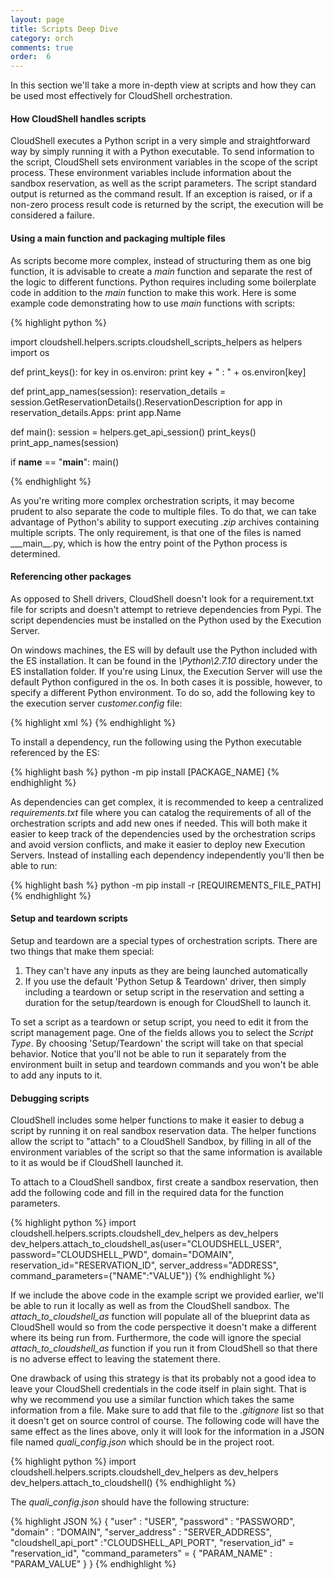 ```yaml
---
layout: page
title: Scripts Deep Dive
category: orch
comments: true
order:  6
---
```


In this section we'll take a more in-depth view at scripts and how they can be
used most effectively for CloudShell orchestration.

#### How CloudShell handles scripts

CloudShell executes a Python script in a very simple and straightforward way by simply running it with a Python executable.
To send information to the script, CloudShell sets environment variables in the scope of the script process.
These environment variables include information about the sandbox reservation, as well as the script parameters.
The script standard output is returned as the command result. If an exception is raised,
or if a non-zero process result code is returned by the script, the execution will be considered a failure.

#### Using a main function and packaging multiple files

As scripts become more complex, instead of structuring them as one big function, it is advisable
to create a _main_ function and separate the rest of the logic to different functions. Python
requires including some boilerplate code in addition to the _main_ function to make this work.
Here is some example code demonstrating how to use _main_ functions with scripts:

{% highlight python %}

import cloudshell.helpers.scripts.cloudshell_scripts_helpers as helpers
import os

def print_keys():
    for key in os.environ:
        print key + " : " + os.environ[key]

def print_app_names(session):
    reservation_details = session.GetReservationDetails().ReservationDescription
    for app in reservation_details.Apps:
        print app.Name

def main():
    session = helpers.get_api_session()
    print_keys()
    print_app_names(session)

if __name__ == "__main__":
    main()

{% endhighlight %}

As you're writing more complex orchestration scripts, it may become prudent to also separate
the code to multiple files. To do that, we can take advantage of Python's ability to support executing _.zip_ archives
containing multiple scripts. The only requirement, is that one of the files is named _\_\_main\_\_.py, which is how
the entry point of the Python process is determined.

#### Referencing other packages

As opposed to Shell drivers, CloudShell doesn't look for a requirement.txt file for scripts and doesn't attempt
to retrieve dependencies from Pypi. The script dependencies must be installed on the Python used by the Execution Server.

On windows machines, the ES will by default use the Python included with the ES installation. It can be found in the
_\\Python\\2.7.10_ directory under the ES installation folder. If you're using Linux, the Execution Server will use
the default Python configured in the os. In both cases it is possible, however, to specify a different Python environment. To do so, add the following key
to the execution server _customer.config_ file:

{% highlight xml %}
<add key="ScriptRunnerExecutablePath" value="PATH_TO_EXECUTABLE" />
{% endhighlight %}

To install a dependency, run the following using the Python executable referenced by the ES:

{% highlight bash %}
python -m pip install [PACKAGE_NAME]
{% endhighlight %}

As dependencies can get complex, it is recommended to keep a centralized _requirements.txt_ file where you can catalog
the requirements of all of the orchestration scripts and add new ones if needed. This will both make it easier to keep
track of the dependencies used by the orchestration scrips and avoid version conflicts, and make it easier to deploy new
Execution Servers. Instead of installing each dependency independently you'll then be able to run:

{% highlight bash %}
python -m pip install -r [REQUIREMENTS_FILE_PATH]
{% endhighlight %}

#### Setup and teardown scripts

Setup and teardown are a special types of orchestration scripts. There are two things that make them
special:

1. They can't have any inputs as they are being launched automatically
2. If you use the default 'Python Setup & Teardown' driver, then simply including a teardown or setup
    script in the reservation and setting a duration for the setup/teardown is enough for CloudShell
    to launch it.

To set a script as a teardown or setup script, you need to edit it from the script management page.
One of the fields allows you to select the _Script Type_. By choosing 'Setup/Teardown' the script will take on
that special behavior. Notice that you'll not be able to run it separately from the environment built in setup and teardown
commands and you won't be able to add any inputs to it.

#### Debugging scripts

CloudShell includes some helper functions to make it easier to debug a script by running it
on real sandbox reservation data. The helper functions allow the script to "attach" to a CloudShell
Sandbox, by filling in all of the environment variables of the script so that the same information
is available to it as would be if CloudShell launched it.

To attach to a CloudShell sandbox, first create a sandbox reservation, then add the following code
and fill in the required data for the function parameters.

{% highlight python %}
import cloudshell.helpers.scripts.cloudshell_dev_helpers as dev_helpers
dev_helpers.attach_to_cloudshell_as(user="CLOUDSHELL_USER", password="CLOUDSHELL_PWD", domain="DOMAIN",
                                    reservation_id="RESERVATION_ID", server_address="ADDRESS", command_parameters={"NAME":"VALUE"})
{% endhighlight %}      

If we include the above code in the example script we provided earlier, we'll be able to run it locally as
well as from the CloudShell sandbox. The  _attach_to_cloudshell_as_ function will populate all of the blueprint data
as CloudShell would so from the code perspective it doesn't make a different where its being run from. Furthermore,
the code will ignore the special _attach_to_cloudshell_as_ function if you run it from CloudShell so that there is no
adverse effect to leaving the statement there.

One drawback of using this strategy is that its probably not a good idea to leave your CloudShell credentials in the code itself
in plain sight. That is why we recommend you use a similar function which takes the same information from a file.
Make sure to add that file to the _.gitignore_ list so that it doesn't get on source control of course.
The following code will have the same effect as the lines above, only it will look for the information in a
JSON file named _quali_config.json_ which should be in the project root.

{% highlight python %}
import cloudshell.helpers.scripts.cloudshell_dev_helpers as dev_helpers
dev_helpers.attach_to_cloudshell()
{% endhighlight %}

The _quali_config.json_ should have the following structure:

{% highlight JSON %}
{
    "user" : "USER",
    "password" : "PASSWORD",
    "domain" : "DOMAIN",
    "server_address" : "SERVER_ADDRESS",
    "cloudshell_api_port" :"CLOUDSHELL_API_PORT",
    "reservation_id" = "reservation_id",
    "command_parameters" = { "PARAM_NAME" : "PARAM_VALUE"    }
}
{% endhighlight %}
